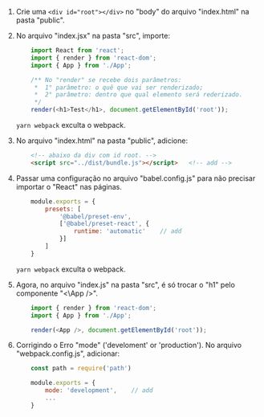 1. Crie uma `<div id="root"></div>` no "body" do arquivo "index.html" na pasta "public".

2. No arquivo "index.jsx" na pasta "src", importe:

    ```js
        import React from 'react';
        import { render } from 'react-dom';
        import { App } from './App';

        /** No "render" se recebe dois parâmetros:
         *  1° parâmetro: o quê que vai ser renderizado;
         *  2° parâmetro: dentro que qual elemento será rederizado.
         */
        render(<h1>Test</h1>, document.getElementById('root'));
    ```

    `yarn webpack` exculta o webpack.

3. No arquivo "index.html" na pasta "public", adicione:

    ```html
        <!-- abaixo da div com id root. -->
        <script src="../dist/bundle.js"></script>   <!-- add -->
    ```

4. Passar uma configuração no arquivo "babel.config.js" para não precisar importar o "React" nas páginas.

    ```js
        module.exports = {
            presets: [
                '@babel/preset-env',
                ['@babel/preset-react', {
                    runtime: 'automatic'    // add
                }]
            ]
        }
    ```

    `yarn webpack` exculta o webpack.

5. Agora, no arquivo "index.js" na pasta "src", é só trocar o "h1" pelo componente "<\App />".

    ```js
        import { render } from 'react-dom';
        import { App } from './App';

        render(<App />, document.getElementById('root'));
    ```

6. Corrigindo o Erro "mode" ('develoment' or 'production'). No arquivo "webpack.config.js", adicionar:

    ```js
        const path = require('path')

        module.exports = {
            mode: 'development',    // add
            ...
        }
    ```

